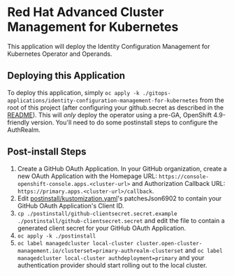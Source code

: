 # Red Hat Advanced Cluster Management for Kubernetes

This application will deploy the Identity Configuration Management for Kubernetes Operator and Operands.  

## Deploying this Application

To deploy this application, simply `oc apply -k ./gitops-applications/identity-configuration-management-for-kubernetes` from the root of this project (after configuring your github.secret as described in the [README](../gitops-applications/identity-configuration-management-for-kubernetes/README.md)).  This will _only_ deploy the operator using a pre-GA, OpenShift 4.9-friendly version.  You'll need to do some postinstall steps to configure the AuthRealm.  

## Post-install Steps

1. Create a GitHub OAuth Application.  In your GitHub organization, create a new OAuth Application with the Homepage URL: `https://console-openshift-console.apps.<cluster-url>` and Authorization Callback URL: `https://primary.apps.<cluster-url>/callback`.  
2. Edit [postinstall/kustomization.yaml](./postinstall/kustomization.yaml)'s patchesJson6902 to contain your GitHub OAuth Application's Client ID.  
3. `cp ./postinstall/github-clientsecret.secret.example ./postinstall/github-clientsecret.secret` and edit the file to contain a generated client secret for your GitHub OAuth Application.  
4. `oc apply -k ./postinstall`
5. `oc label managedcluster local-cluster cluster.open-cluster-management.io/clusterset=primary-authrealm-clusterset` and `oc label managedcluster local-cluster authdeployment=primary` and your authentication provider should start rolling out to the local cluster.  
